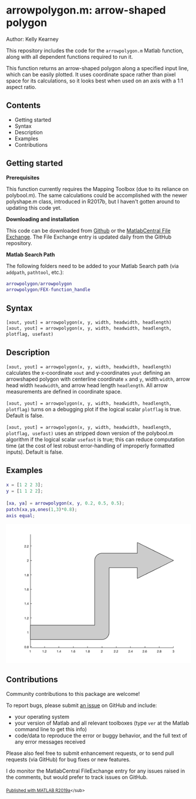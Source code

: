 
# arrowpolygon.m: arrow-shaped polygon


Author: Kelly Kearney


This repository includes the code for the `arrowpolygon.m` Matlab function, along with all dependent functions required to run it.


This function returns an arrow-shaped polygon along a specified input line, which can be easily plotted.  It uses coordinate space rather than pixel space for its calculations, so it looks best when used on an axis with a 1:1 aspect ratio.



## Contents

            
- Getting started        
- Syntax        
- Description        
- Examples        
- Contributions

## Getting started


**Prerequisites**


This function currently requires the Mapping Toolbox (due to its reliance on polybool.m).  The same calculations could be accomplished with the newer polyshape.m class, introduced in R2017b, but I haven't gotten around to updating this code yet.


**Downloading and installation**


This code can be downloaded from [Github](https://github.com/kakearney/arrowpolygon-pkg/) or the [MatlabCentral File Exchange](http://www.mathworks.com/matlabcentral/fileexchange/xxxx-example).  The File Exchange entry is updated daily from the GitHub repository.


**Matlab Search Path**


The following folders need to be added to your Matlab Search path (via `addpath`, `pathtool`, etc.):



```matlab
arrowpolygon/arrowpolygon
arrowpolygon/FEX-function_handle
```



## Syntax



```
[xout, yout] = arrowpolygon(x, y, width, headwidth, headlength)
[xout, yout] = arrowpolygon(x, y, width, headwidth, headlength, plotflag, usefast)
```



## Description


`[xout, yout] = arrowpolygon(x, y, width, headwidth, headlength)` calculates the x-coordinate `xout` and y-coordinates `yout` defining an arrowshaped polygon with centerline coordinate `x` and `y`, width `width`, arrow head width `headwidth`, and arrow head length `headlength`. All arrow measurements are defined in coordinate space.


`[xout, yout] = arrowpolygon(x, y, width, headwidth, headlength, plotflag)` turns on a debugging plot if the logical scalar `plotflag` is true.  Default is false.


`[xout, yout] = arrowpolygon(x, y, width, headwidth, headlength, plotflag, usefast)` uses an stripped down version of the polybool.m algorithm if the logical scalar `usefast` is true; this  can reduce computation time (at the cost of lest robust error-handling of improperly formatted inputs).  Default is false.



## Examples



```matlab
x = [1 2 2 3];
y = [1 1 2 2];

[xa, ya] = arrowpolygon(x, y, 0.2, 0.5, 0.5);
patch(xa,ya,ones(1,3)*0.8);
axis equal;
```


![](./readmeExtras/README_01.png)


## Contributions


Community contributions to this package are welcome!


To report bugs, please submit [an issue](https://github.com/kakearney/arrowpolygon-pkg/issues) on GitHub and include:



  - your operating system
  - your version of Matlab and all relevant toolboxes (type `ver` at the Matlab command line to get this info)
  - code/data to reproduce the error or buggy behavior, and the full text of any error messages received

Please also feel free to submit enhancement requests, or to send pull requests (via GitHub) for bug fixes or new features.


I do monitor the MatlabCentral FileExchange entry for any issues raised in the comments, but would prefer to track issues on GitHub.



<sub>[Published with MATLAB R2019a]("http://www.mathworks.com/products/matlab/")</sub>
